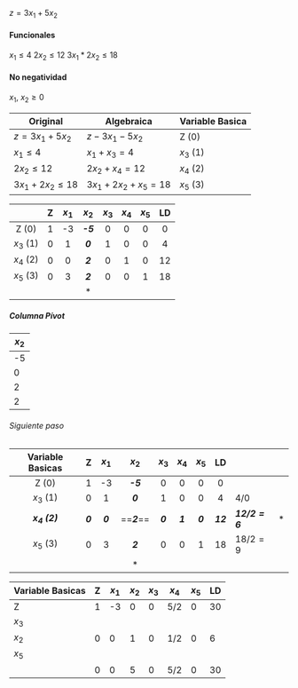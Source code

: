 $z = 3x_1 + 5x_2$

#### Funcionales
$x_1 \leqslant 4$
$2x_2 \leqslant 12$
$3x_1 * 2x_2 \leqslant 18$

#### No negatividad
$x_1$, $x_2 \geq 0$


| Original                   | Algebraica               | Variable Basica |
| -------------------------- | ------------------------ | --------------- |
| $z = 3x_1 + 5x_2$          | $z - 3x_1 - 5x_2$        | Z (0)           |
| $x_1 \leqslant 4$          | $x_1 + x_3 = 4$          | $x_3$ (1)       |
| $2x_2 \leqslant 12$        | $2x_2 + x_4 = 12$        | $x_4$ (2)       |
| $3x_1 + 2x_2 \leqslant 18$ | $3x_1 + 2x_2 + x_5 = 18$ | $x_5$ (3)       |

|           |  Z  | $x_1$ |  $x_2$   | $x_3$ | $x_4$ | $x_5$ | LD  |
| :-------: | :-: | :---: | :------: | :---: | :---: | :---: | :-: |
|   Z (0)   |  1  |  -3   | ***-5*** |   0   |   0   |   0   |  0  |
| $x_3$ (1) |  0  |   1   | ***0***  |   1   |   0   |   0   |  4  |
| $x_4$ (2) |  0  |   0   | ***2***  |   0   |   1   |   0   | 12  |
| $x_5$ (3) |  0  |   3   | ***2***  |   0   |   0   |   1   | 18  |
|           |     |       |    *     |       |       |       |     |

##### Columna Pívot

| $x_2$ |
| ----- |
| -5    |
| 0     |
| 2     |
| 2     |

###### Siguiente paso

| Variable Basicas |    Z    |  $x_1$  |    $x_2$    |  $x_3$  |  $x_4$  |  $x_5$  |    LD    |                  |     |
| :--------------: | :-----: | :-----: | :---------: | :-----: | :-----: | :-----: | :------: | ---------------- | --- |
|      Z (0)       |    1    |   -3    |  ***-5***   |    0    |    0    |    0    |    0     |                  |     |
|    $x_3$ (1)     |    0    |    1    |   ***0***   |    1    |    0    |    0    |    4     | $4/0$            |     |
| ***$x_4$ (2)***  | ***0*** | ***0*** | ==***2***== | ***0*** | ***1*** | ***0*** | ***12*** | ***$12/2 = 6$*** | *   |
|    $x_5$ (3)     |    0    |    3    |   ***2***   |    0    |    0    |    1    |    18    | $18/2 = 9$       |     |
|                  |         |         |      *      |         |         |         |          |                  |     |

| Variable Basicas  | Z   | $x_1$ | $x_2$ | $x_3$ | $x_4$ | $x_5$ | LD  |
| ----------------- | --- | ----- | ----- | ----- | ----- | ----- | --- |
| Z                 | 1   | -3    | 0     | 0     | 5/2   | 0     | 30  |
| $x_3$             |     |       |       |       |       |       |     |
| $x_2$             | 0   | 0     | 1     | 0     | 1/2   | 0     | 6   |
| $x_5$             |     |       |       |       |       |       |     |
|                   | 0   | 0     | 5     | 0     | 5/2   | 0     | 30  |

